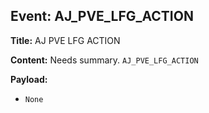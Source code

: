 ## Event: AJ_PVE_LFG_ACTION

**Title:** AJ PVE LFG ACTION

**Content:**
Needs summary.
`AJ_PVE_LFG_ACTION`

**Payload:**
- `None`